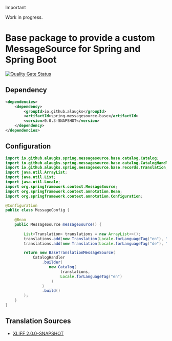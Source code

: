 > [!IMPORTANT]
> Work in progress.

# Base package to provide a custom MessageSource for Spring and Spring Boot

[![Quality Gate Status](https://sonarcloud.io/api/project_badges/measure?project=alaugks_spring-messagesource-base&metric=alert_status&token=3d2b79af1f0f0ab6089e565495b4db6f621e9a13)](https://sonarcloud.io/summary/overall?id=alaugks_spring-messagesource-base)

## Dependency

```xml
<dependencies>
    <dependency>
        <groupId>io.github.alaugks</groupId>
        <artifactId>spring-messagesource-base</artifactId>
        <version>0.0.3-SNAPSHOT</version>
    </dependency>
</dependencies>
```

## Configuration
```java
import io.github.alaugks.spring.messagesource.base.catalog.Catalog;
import io.github.alaugks.spring.messagesource.base.catalog.CatalogHandler;
import io.github.alaugks.spring.messagesource.base.records.Translation;
import java.util.ArrayList;
import java.util.List;
import java.util.Locale;
import org.springframework.context.MessageSource;
import org.springframework.context.annotation.Bean;
import org.springframework.context.annotation.Configuration;

@Configuration
public class MessageConfig {
    
    @Bean
    public MessageSource messageSource() {
        
        List<Translation> translations = new ArrayList<>();
        translations.add(new Translation(Locale.forLanguageTag("en"), "hello_world", "Hello World"));
        translations.add(new Translation(Locale.forLanguageTag("de"), "hello_world", "Hallo Welt"));

        return new BaseTranslationMessageSource(
            CatalogHandler
                .builder(
                   new Catalog(
                        translations,
                        Locale.forLanguageTag("en")
                    )
                )
                .build()
        );
    }
}
```

## Translation Sources

* [XLIFF 2.0.0-SNAPSHOT](https://github.com/alaugks/spring-messagesource-xliff/tree/snapshot/2.0.0)
